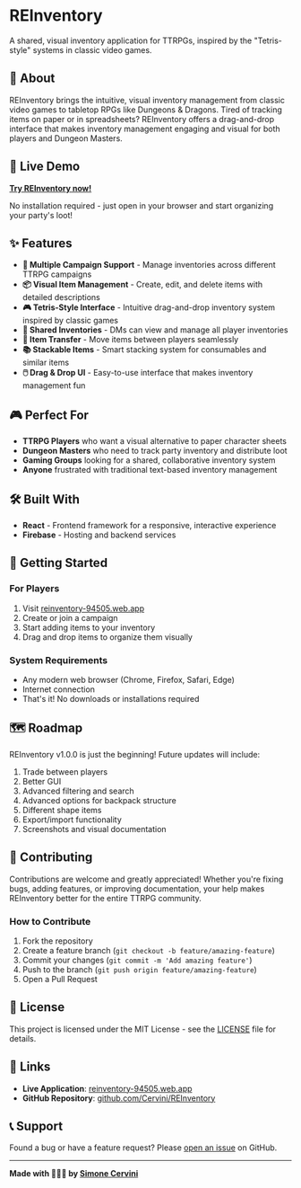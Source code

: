 # REInventory

A shared, visual inventory application for TTRPGs, inspired by the "Tetris-style" systems in classic video games.

## 🎯 About

REInventory brings the intuitive, visual inventory management from classic video games to tabletop RPGs like Dungeons & Dragons. Tired of tracking items on paper or in spreadsheets? REInventory offers a drag-and-drop interface that makes inventory management engaging and visual for both players and Dungeon Masters.

## 🚀 Live Demo

**[Try REInventory now!](https://reinventory-94505.web.app/)**

No installation required - just open in your browser and start organizing your party's loot!

## ✨ Features

- **🎲 Multiple Campaign Support** - Manage inventories across different TTRPG campaigns
- **📦 Visual Item Management** - Create, edit, and delete items with detailed descriptions
- **🎮 Tetris-Style Interface** - Intuitive drag-and-drop inventory system inspired by classic games
- **👥 Shared Inventories** - DMs can view and manage all player inventories
- **🔄 Item Transfer** - Move items between players seamlessly
- **📚 Stackable Items** - Smart stacking system for consumables and similar items
- **🖱️ Drag & Drop UI** - Easy-to-use interface that makes inventory management fun

## 🎮 Perfect For

- **TTRPG Players** who want a visual alternative to paper character sheets
- **Dungeon Masters** who need to track party inventory and distribute loot
- **Gaming Groups** looking for a shared, collaborative inventory system
- **Anyone** frustrated with traditional text-based inventory management

## 🛠️ Built With

- **React** - Frontend framework for a responsive, interactive experience
- **Firebase** - Hosting and backend services

## 🚀 Getting Started

### For Players

1. Visit [reinventory-94505.web.app](https://reinventory-94505.web.app/)
2. Create or join a campaign
3. Start adding items to your inventory
4. Drag and drop items to organize them visually

### System Requirements

- Any modern web browser (Chrome, Firefox, Safari, Edge)
- Internet connection
- That's it! No downloads or installations required

## 🗺️ Roadmap

REInventory v1.0.0 is just the beginning! Future updates will include:

1. Trade between players
3. Better GUI
4. Advanced filtering and search
5. Advanced options for backpack structure
6. Different shape items
7. Export/import functionality
8. Screenshots and visual documentation

## 🤝 Contributing

Contributions are welcome and greatly appreciated! Whether you're fixing bugs, adding features, or improving documentation, your help makes REInventory better for the entire TTRPG community.

### How to Contribute

1. Fork the repository
2. Create a feature branch (`git checkout -b feature/amazing-feature`)
3. Commit your changes (`git commit -m 'Add amazing feature'`)
4. Push to the branch (`git push origin feature/amazing-feature`)
5. Open a Pull Request

## 📝 License

This project is licensed under the MIT License - see the [LICENSE](LICENSE) file for details.

## 🔗 Links

- **Live Application**: [reinventory-94505.web.app](https://reinventory-94505.web.app/)
- **GitHub Repository**: [github.com/Cervini/REInventory](https://github.com/Cervini/REInventory)

## 📞 Support

Found a bug or have a feature request? Please [open an issue](https://github.com/Cervini/REInventory/issues) on GitHub.

---

**Made with 🍬🍬🍬 by [Simone Cervini](https://github.com/Cervini)**